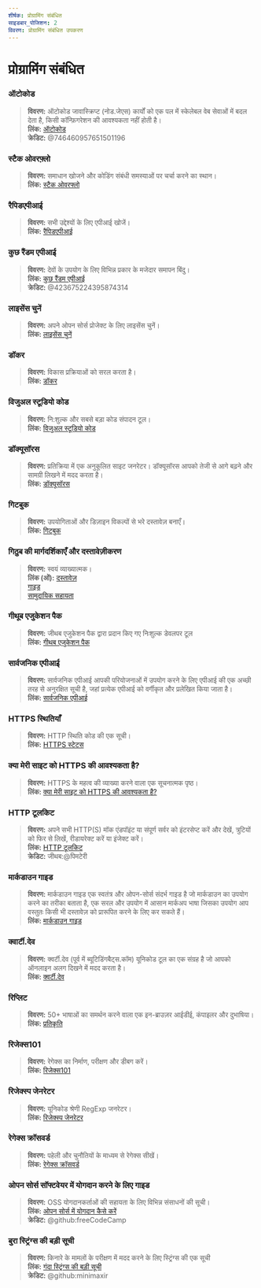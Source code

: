```yaml
---
शीर्षक: प्रोग्रामिंग संबंधित
साइडबार_पोजिशन: 2
विवरण: प्रोग्रामिंग संबंधित उपकरण
---
```


# प्रोग्रामिंग संबंधित

### **ऑटोकोड**
> __विवरण:__ ऑटोकोड जावास्क्रिप्ट (नोड.जेएस) कार्यों को एक पल में स्केलेबल वेब सेवाओं में बदल देता है, किसी कॉन्फ़िगरेशन की आवश्यकता नहीं होती है। <br/>
__लिंक:__ [ऑटोकोड](https://autocode.com/) <br/>
__क्रेडिट:__ @746460957651501196
### **स्टैक ओवरफ़्लो**
> __विवरण:__ समाधान खोजने और कोडिंग संबंधी समस्याओं पर चर्चा करने का स्थान। <br/>
__लिंक:__ [स्टैक ओवरफ्लो](https://stackoverflow.com/)

### **रैपिडएपीआई**
> __विवरण:__ सभी उद्देश्यों के लिए एपीआई खोजें। <br/>
__लिंक:__ [रैपिडएपीआई](https://rapidapi.com/)

### **कुछ रैंडम एपीआई**
> __विवरण:__ देवों के उपयोग के लिए विभिन्न प्रकार के मजेदार समापन बिंदु। <br/>
__लिंक:__ [कुछ रैंडम एपीआई](https://some-random-api.ml/) <br/>
__क्रेडिट:__ @423675224395874314

### **लाइसेंस चुनें**
> __विवरण:__ अपने ओपन सोर्स प्रोजेक्ट के लिए लाइसेंस चुनें। <br/>
__लिंक:__ [लाइसेंस चुनें](https://choosealicense.com/)

### **डॉकर**
> __विवरण:__ विकास प्रक्रियाओं को सरल करता है। <br/>
__लिंक:__ [डॉकर](https://www.docker.com/)

### **विजुअल स्टूडियो कोड**
> __विवरण:__ नि:शुल्क और सबसे बड़ा कोड संपादन टूल। <br/>
__लिंक:__ [विजुअल स्टूडियो कोड](https://code.visualstudio.com)

### **डॉक्यूसॉरस**
> __विवरण:__ प्रतिक्रिया में एक अनुकूलित साइट जनरेटर। डॉक्यूसॉरस आपको तेजी से आगे बढ़ने और सामग्री लिखने में मदद करता है। <br/>
__लिंक:__ [डॉक्यूसॉरस](https://docusaurus.io/)

### **गिटबुक**
> __विवरण:__ उपयोगिताओं और डिज़ाइन विकल्पों से भरे दस्तावेज़ बनाएँ। <br/>
__लिंक:__ [गिटबुक](https://www.gitbook.com/)

### **गिठुब की मार्गदर्शिकाएँ और दस्तावेज़ीकरण**
> __विवरण:__ स्वयं व्याख्यात्मक। <br/>
__लिंक (ओं):__
[दस्तावेज़](https://docs.github.com/en) <br/>
[गाइड](https://guides.github.com/) <br/>
[सामुदायिक सहायता](https://github.community/)

### **गीथूब एजुकेशन पैक**
> __विवरण:__ जीथब एजुकेशन पैक द्वारा प्रदान किए गए निःशुल्क डेवलपर टूल <br/>
__लिंक:__ [गीथब एजुकेशन पैक](https://education.github.com/)

### **सार्वजनिक एपीआई**
> __विवरण:__ सार्वजनिक एपीआई आपकी परियोजनाओं में उपयोग करने के लिए एपीआई की एक अच्छी तरह से अनुरक्षित सूची है, जहां प्रत्येक एपीआई को वर्गीकृत और प्रलेखित किया जाता है। <br/>
__लिंक:__ [सार्वजनिक एपीआई](https://github.com/public-apis/public-apis)

### **HTTPS स्थितियाँ**
> __विवरण:__ HTTP स्थिति कोड की एक सूची। <br/>
__लिंक:__ [HTTPS स्टेटस](https://httpstatuses.com/)

### **क्या मेरी साइट को HTTPS की आवश्यकता है?**
> __विवरण:__ HTTPS के महत्व की व्याख्या करने वाला एक सूचनात्मक पृष्ठ। <br/>
__लिंक:__ [क्या मेरी साइट को HTTPS की आवश्यकता है?](https://doesmysiteneedhttps.com/)

### **HTTP टूलकिट**
> __विवरण:__ अपने सभी HTTP(S) मॉक एंडपॉइंट या संपूर्ण सर्वर को इंटरसेप्ट करें और देखें, त्रुटियों को फिर से लिखें, रीडायरेक्ट करें या इंजेक्ट करें। <br/>
__लिंक:__ [HTTP टूलकिट](https://httptoolkit.tech/) <br/>
__क्रेडिट:__ जीथब:@पिमटेरी

### **मार्कडाउन गाइड**
> __विवरण:__ मार्कडाउन गाइड एक स्वतंत्र और ओपन-सोर्स संदर्भ गाइड है जो मार्कडाउन का उपयोग करने का तरीका बताता है, एक सरल और उपयोग में आसान मार्कअप भाषा जिसका उपयोग आप वस्तुतः किसी भी दस्तावेज़ को प्रारूपित करने के लिए कर सकते हैं। <br/>
__लिंक:__ [मार्कडाउन गाइड](https://www.markdownguide.org/)

### **क्वार्टी.देव**
> __विवरण:__ क्वर्टी.देव (पूर्व में ब्यूटिडिंगबैट्स.कॉम) यूनिकोड टूल का एक संग्रह है जो आपको ऑनलाइन अलग दिखने में मदद करता है। <br/>
__लिंक:__ [क्वर्टी.देव](https://qwerty.dev/)

### **रिप्लिट**
> __विवरण:__ 50+ भाषाओं का समर्थन करने वाला एक इन-ब्राउज़र आईडीई, कंपाइलर और दुभाषिया। <br/>
__लिंक:__ [प्रतिकृति](https://replit.com/)

### **रिजेक्स101**
> __विवरण:__ रेगेक्स का निर्माण, परीक्षण और डीबग करें। <br/>
__लिंक:__ [रिजेक्स101](https://regex101.com/)

### **रिजेक्स्प जेनरेटर**
> __विवरण:__ यूनिकोड श्रेणी RegExp जनरेटर। <br/>
__लिंक:__ [रिजेक्स्प जेनरेटर](https://apps.timwhitlock.info/js/regex#)

### **रेगेक्स क्रॉसवर्ड**
> __विवरण:__ पहेली और चुनौतियों के माध्यम से रेगेक्स सीखें। <br/>
__लिंक:__ [रेगेक्स क्रॉसवर्ड](https://regexcrossword.com/)

### **ओपन सोर्स सॉफ्टवेयर में योगदान करने के लिए गाइड**
> __विवरण:__ OSS योगदानकर्ताओं की सहायता के लिए विभिन्न संसाधनों की सूची। <br/>
__लिंक:__ [ओपन सोर्स में योगदान कैसे करें](https://github.com/freeCodeCamp/how-to-contribute-to-open-source) <br/>
__क्रेडिट:__ @github:freeCodeCamp

### **बुरा स्ट्रिंग्स की बड़ी सूची**
> __विवरण:__ किनारे के मामलों के परीक्षण में मदद करने के लिए स्ट्रिंग्स की एक सूची <br/>
__लिंक:__ [गंदा स्ट्रिंग्स की बड़ी सूची](https://github.com/minimaxir/big-list-of-naughty-strings) <br/>
__क्रेडिट:__ @github:minimaxir
